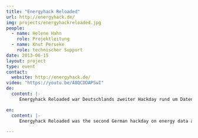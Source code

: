 ```yaml
---
title: "Energyhack Reloaded"
url: http://energyhack.de/
img: projects/energyhackreloaded.jpg
people:
  - name: Helene Hahn
    role: Projektleitung
  - name: Knut Perseke
  	role: technischer Support
date: 2013-06-15
layout: project
type: event
contact:
  website: http://energyhack.de/
video: "https://youtu.be/A8QCDDAPSwI"  
de:
  content: |-
     Energyhack Reloaded war Deutschlands zweiter Hackday rund um Daten zu Energie und Stromversorgung. Der Hackday wurde in Zusammenarbeit mit der Stromnetz Berlin GmbH und der Senatsverwaltung für Wirtschaft, Technologie und Forschung organsiert. Auf der eintägigen Veranstaltung wurden Anwendungen und Visualisierungen rund um die Themen Versorgungssicherheit und Blackout entwickelt.

en:
  content: |-
     Energyhack Reloaded was the second German hackday on energy data and electricity consumption. The hackday was carried out in cooperation with Stromnetz Berlin GmbH and the Senatsverwaltung für Wirtschaft, Technologie und Forschung. During the event, the participants created applications and visualisations based on data taken from the Open Data Portal [Netzdaten-Berlin](http://www.netzdaten-berlin.de/). 

---
```


